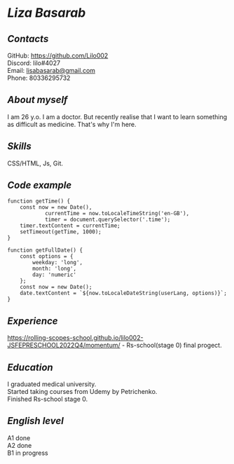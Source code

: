 # ***Liza Basarab***


## *Contacts*
GitHub: https://github.com/Lilo002 <br>
Discord: lilo#4027 <br>
Email: lisabasarab@gmail.com <br>
Phone: 80336295732 <br>


## *About myself*
I am 26 y.o. I am a doctor. But recently realise that I want to learn something as difficult as medicine. That's why I'm here. 

## *Skills*
CSS/HTML, Js, Git.


## *Code example*

``` 
function getTime() {
    const now = new Date(),
            currentTime = now.toLocaleTimeString('en-GB'),
            timer = document.querySelector('.time');
    timer.textContent = currentTime;
    setTimeout(getTime, 1000);      
}

function getFullDate() {
    const options = {
        weekday: 'long',
        month: 'long', 
        day: 'numeric' 
    };
    const now = new Date();
    date.textContent = `${now.toLocaleDateString(userLang, options)}`;
}
```

## *Experience*
https://rolling-scopes-school.github.io/lilo002-JSFEPRESCHOOL2022Q4/momentum/ - Rs-school(stage 0) final progect.

## *Education*
I graduated medical university. <br>
Started taking courses from Udemy by Petrichenko. <br>
Finished Rs-school stage 0.  <br>

## *English level*
A1 done <br>
A2 done <br>
B1 in progress <br>


